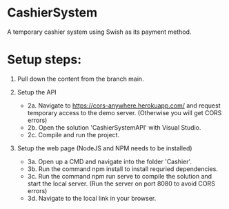 # CashierSystem

A temporary cashier system using Swish as its payment method.


# Setup steps:

1. Pull down the content from the branch main.

2. Setup the API
	* 2a. Navigate to https://cors-anywhere.herokuapp.com/ and request temporary access to the demo server. (Otherwise you will get CORS errors)	
	* 2b. Open the solution 'CashierSystemAPI' with Visual Studio.
	* 2c. Compile and run the project.
	
3. Setup the web page (NodeJS and NPM needs to be installed)
	* 3a. Open up a CMD and navigate into the folder 'Cashier'.
	* 3b. Run the command npm install to install requried dependencies.
	* 3c. Run the command npm run serve to compile the solution and start the local server. (Run the server on port 8080 to avoid CORS errors)
	* 3d. Navigate to the local link in your browser.

